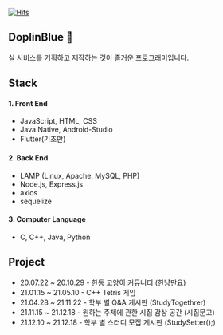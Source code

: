 [![Hits](https://hits.seeyoufarm.com/api/count/incr/badge.svg?url=https%3A%2F%2Fgithub.com%2FYuSoeun%2Fhit-counter&count_bg=%233D61C8&title_bg=%23555555&icon=&icon_color=%23E7E7E7&title=hits&edge_flat=false)](https://hits.seeyoufarm.com)

## DoplinBlue 👋
실 서비스를 기획하고 제작하는 것이 즐거운 프로그래머입니다.

## Stack
#### 1. Front End
- JavaScript, HTML, CSS
- Java Native, Android-Studio
- Flutter(기초만)

#### 2. Back End
- LAMP (Linux, Apache, MySQL, PHP)
- Node.js, Express.js
- axios
- sequelize

#### 3. Computer Language
- C, C++, Java, Python

## Project
- 20.07.22 ~ 20.10.29 - 한동 고양이 커뮤니티 (한냥만요)
- 21.01.15 ~ 21.05.10 - C++ Tetris 게임
- 21.04.28 ~ 21.11.22 - 학부 별 Q&A 게시판 (StudyTogethrer)
- 21.11.15 ~ 21.12.18 - 원하는 주제에 관한 시집 감상 공간 (시집문고)
- 21.12.10 ~ 21.12.18 - 학부 별 스터디 모집 게시판 (StudySetter();)

<!--
**YuSoeun/YuSoeun** is a ✨ _special_ ✨ repository because its `README.md` (this file) appears on your GitHub profile.

Here are some ideas to get you started:

- 🔭 I’m currently working on ...
- 🌱 I’m currently learning ...
- 👯 I’m looking to collaborate on ...
- 🤔 I’m looking for help with ...
- 💬 Ask me about ...
- 📫 How to reach me: ...
- 😄 Pronouns: ...
- ⚡ Fun fact: ...
-->
